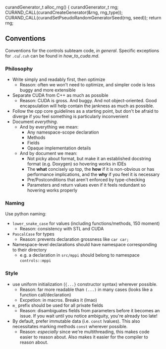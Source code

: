 curandGenerator_t alloc_rng() {
    curandGenerator_t rng;
    CURAND_CALL(curandCreateGenerator(&rng, rng_type));
    CURAND_CALL(curandSetPseudoRandomGeneratorSeed(rng, seed));
    return rng;
## Conventions

Conventions for the controls subteam code, _in general_. Specific exceptions for `.cu`/`.cuh` can be found in _how_to_cuda.md_.

### Philosophy
* Write simply and readably first, then optimize
  * Reason: often we won't need to optimize, and simpler code is less buggy and more extensible
* Separate CUDA from C++ as much as possible
  * Reason: CUDA is gross. And buggy. And not object-oriented. Good encapsulation will help contain the 
    jankness as much as possible.
* Follow the cpp core guidelines as a starting point, but don't be afraid to diverge if you feel something is
  particularly inconvenient 
* Document _everything_. 
  * And by everything we mean:
    * Any namespace-scope declaration
    * Methods
    * Fields
    * Opaque implementation details
  * And by document we mean:
    * Not picky about format, but make it an established docstring format (e.g. Doxygen) 
      so hovering works in IDEs
    * The **what** concisely up top, the **how** if it is non-obvious or has performance implications, 
      and the **why** if you feel it is necessary
    * Pre/Postconditions that aren't enforced by type-checking
    * Parameters and return values even if it feels redundant so hovering works properly

### Naming

Use python naming:

  - ``lower_snake_case`` for values (including functions/methods, 150 moment)
    - Reason: consistency with STL and CUDA
  - ``PascalCase`` for types
    - Reason: prevents declaration grossness like ``car car;``
  - Namespace-level declarations should have namespace corresponding to their directory
    - e.g. a declaration in ``src/mppi`` should belong to namespace ``controls::mppi``


### Style

  - use uniform initialization (`{...}` constructor syntax) wherever possible. 
    - Reason: far more
      readable than `(...)` in many cases (looks like a function call/declaration)
    - Excpetion: in macros. Breaks it (lmao)
  - `m_` prefix should be used for all private fields
    - Reason: disambiguates fields from parameters before it becomes an issue. If you wait until 
      you notice ambiguity, you're already too late!
  - By default, prefer immutable data (i.e. `const` lvalues). This also necessitates marking
    methods `const` wherever possible.
    - Reason: _especially_ since we're multithreading, this makes code easier to reason about. Also
      makes it easier for the compiler to reason about.